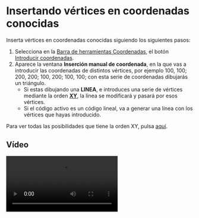 # Insertando vértices en coordenadas conocidas

Inserta vértices en coordenadas conocidas siguiendo los siguientes pasos:

1. Selecciona en la [Barra de herramientas Coordenadas](/digi3d-net/primeros-pasos/comenzando-a-utilizar-digi3d.net/comenzando-con-la-ventana-de-dibujo/BarraDeHerramientasCoordenadas.html), el botón [Introducir coordenadas](https://github.com/digi21/docs/tree/7fc627c885c16fb88afc7cc05a6df2a2f4a54563/digi3d-net/referencia/ventana-de-dibujo/ordenes/x/xy.md).
2. Aparece la ventana **Inserción manual de coordenada**, en la que vas a introducir las coordenadas de distintos vértices, por ejemplo 100, 100; 200, 200; 100, 200; 100, 100; con esta serie de coordenadas dibujarás un triángulo.
   * Si estas dibujando una **LINEA**, e introduces una serie de vértices mediante la orden [**XY**](/digi3d-net/referencia/ventana-de-dibujo/ordenes/x/xy.md), la línea se modificará y pasará por esos vértices.
   * Si el código activo es un código lineal, va a generar una línea con los vértices que hayas introducido.

Para ver todas las posibilidades que tiene la orden XY, pulsa [aquí](/digi3d-net/referencia/ventana-de-dibujo/ordenes/x/xy.md).

## Vídeo

<video controls><source src="https://digi21.blob.core.windows.net/videos-ayuda/Insertando%20vertices%20en%20coordenadas%20conocidas.mp4" caption="" type="video/mp4"></video>

